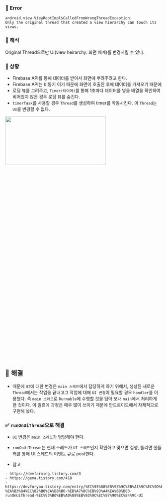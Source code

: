### 📌 Error
```
android.view.ViewRootImpl$CalledFromWrongThreadException:
Only the original thread that created a view hierarchy can touch its views.
```

### 📌 해석
Original Thread으로만 UI(view heirarchy: 화면 체계)를 변경시킬 수 있다.

### 📌 상황
- Firebase API를 통해 데이터를 받아서 화면에 뿌려주려고 한다.
- Firebase API는 비동기 이기 때문에 화면이 호출된 후에 데이터를 가져오기 때문에 
- 로딩 뷰를 그려주고, `Timer(타이머)`를 통해 1초마다 데이터를 넣을 배열을 확인하여 비어있지 않은 경우 로딩 뷰를 숨긴다.
- `timerTask`를 사용할 경우 `Thread`를 생성하여 timer를 작동시킨다. 이 `Thread`는 `UI`를 변경할 수 없다.
<img src="https://user-images.githubusercontent.com/72978589/205696081-39cef412-eb83-4ff8-8a31-8e5881290444.png" width="80%" height="20%">  

## 📌 해결 
- 때문에 `UI`에 대한 변경은 `main 스레드`에서 담당하게 하기 위해서, 생성된 새로운 `Thread`에서는 작업을 끝내고그 작업에 대해 `UI 변경`이 필요할 
경우 `handler`를 이용했다. 즉 `main 스레드`로 `Runnable`에 수행할 것을 담아 보내 `main`에서 처리하게 한 것이다. 이 일련에 과정은 매우 많이 쓰이기 때문에 안드로이드에서 자체적으로 구현해 놨다.
### ✅ `runOnUiThread`으로 해결
- `UI` 변경은 `main 스레드`가 담당해야 한다.  
- `runOnUiThread`는 현재 스레드가 `UI 스레드`인지 확인하고 맞으면 실행, 틀리면 핸들러를 통해 UI 스레드의 이벤트 큐로 post한다.


- 참고
```
- https://devfarming.tistory.com/3
- https://gema.tistory.com/418
- https://devforyou.tistory.com/entry/%EC%95%88%EB%93%9C%EB%A1%9C%EC%9D%B4%EB%93%9C%EC%BD%94%ED%8B%80%EB%A6%B0-%EA%B3%84%EC%82%B0%EA%B8%B0-%EB%A7%8C%EB%93%A4%EA%B8%B03-runOnUiThread-%EC%93%B0%EB%A0%88%EB%93%9C%EC%97%90%EC%84%9C-UI
```

